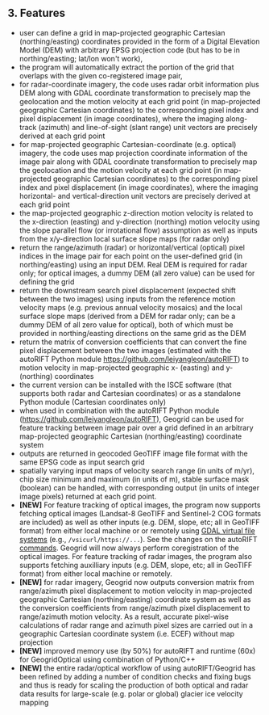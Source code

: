 ## 3. Features

* user can define a grid in map-projected geographic Cartesian (northing/easting) coordinates provided in the form of a Digital Elevation Model (DEM) with arbitrary EPSG projection code (but has to be in northing/easting; lat/lon won't work), 
* the program will automatically extract the portion of the grid that overlaps with the given co-registered image pair, 
* for radar-coordinate imagery, the code uses radar orbit information plus DEM along with GDAL coordinate transformation to precisely map the geolocation and the motion velocity at each grid point (in map-projected geographic Cartesian coordinates) to the corresponding pixel index and pixel displacement (in image coordinates), where the imaging along-track (azimuth) and line-of-sight (slant range) unit vectors are precisely derived at each grid point
* for map-projected geographic Cartesian-coordinate (e.g. optical) imagery, the code uses map projection coordinate information of the image pair along with GDAL coordinate transformation to precisely map the geolocation and the motion velocity at each grid point (in map-projected geographic Cartesian coordinates) to the corresponding pixel index and pixel displacement (in image coordinates), where the imaging horizontal- and vertical-direction unit vectors are precisely derived at each grid point
* the map-projected geographic z-direction motion velocity is related to the x-direction (easting) and y-direction (northing) motion velocity using the slope parallel flow (or irrotational flow) assumption as well as inputs from the x/y-direction local surface slope maps (for radar only)
* return the range/azimuth (radar) or horizontal/vertical (optical) pixel indices in the image pair for each point on the user-defined grid (in northing/easting) using an input DEM. Real DEM is required for radar only; for optical images, a dummy DEM (all zero value) can be used for defining the grid
* return the downstream search pixel displacement (expected shift between the two images) using inputs from the reference motion velocity maps (e.g. previous annual velocity mosaics) and the local surface slope maps (derived from a DEM for radar only; can be a dummy DEM of all zero value for optical), both of which must be provided in northing/easting directions on the same grid as the DEM
* return the matrix of conversion coefficients that can convert the fine pixel displacement between the two images (estimated with the autoRIFT Python module https://github.com/leiyangleon/autoRIFT) to motion velocity in map-projected geographic x- (easting) and y- (northing) coordinates
* the current version can be installed with the ISCE software (that supports both radar and Cartesian coordinates) or as a standalone Python module (Cartesian coordinates only)
* when used in combination with the autoRIFT Python module (https://github.com/leiyangleon/autoRIFT), Geogrid can be used for feature tracking between image pair over a grid defined in an arbitrary map-projected geographic Cartesian (northing/easting) coordinate system
* outputs are returned in geocoded GeoTIFF image file format with the same EPSG code as input search grid
* spatially varying input maps of velocity search range (in units of m/yr), chip size minimum and maximum (in units of m), stable surface mask (boolean) can be handled, with corresponding output (in units of integer image pixels) returned at each grid point.
* **[NEW]** For feature tracking of optical images, the program now supports fetching optical images (Landsat-8 GeoTIFF and Sentinel-2 COG formats are included) as well as other inputs (e.g. DEM, slope, etc; all in GeoTIFF format) from either local machine or or remotely using [GDAL virtual file systems](https://gdal.org/user/virtual_file_systems.html) (e.g., `/vsicurl/https://...`). See the changes on the autoRIFT [commands](https://github.com/leiyangleon/autoRIFT). Geogrid will now always perform coregistration of the optical images. For feature tracking of radar images, the program also supports fetching auxilliary inputs (e.g. DEM, slope, etc; all in GeoTIFF format) from either local machine or remotely.
* **[NEW]** for radar imagery, Geogrid now outputs conversion matrix from range/azimuth pixel displacement to motion velocity in map-projected geographic Cartesian (northing/easting) coordinate system as well as the conversion coefficients from range/azimuth pixel displacement to range/azimuth motion velocity. As a result, accurate pixel-wise calculations of radar range and azimuth pixel sizes are carried out in a geographic Cartesian coordinate system (i.e. ECEF) without map projection   
* **[NEW]** improved memory use (by 50%) for autoRIFT and runtime (60x) for GeogridOptical using combination of Python/C++ 
* **[NEW]** the entire radar/optical workflow of using autoRIFT/Geogrid has been refined by adding a number of condition checks and fixing bugs and thus is ready for scaling the production of both optical and radar data results for large-scale (e.g. polar or global) glacier ice velocity mapping
